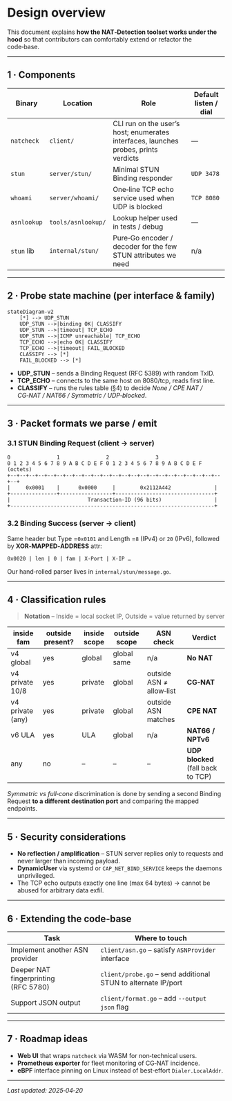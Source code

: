 # Design overview

This document explains **how the NAT‑Detection toolset works under the hood** so that contributors can comfortably extend or refactor the code‑base.

---

## 1 · Components

| Binary      | Location            | Role | Default listen / dial |
|-------------|---------------------|------|-----------------------|
| `natcheck`  | `client/`           | CLI run on the user’s host; enumerates interfaces, launches probes, prints verdicts | — |
| `stun`      | `server/stun/`      | Minimal STUN Binding responder | `UDP 3478` |
| `whoami`    | `server/whoami/`    | One‑line TCP echo service used when UDP is blocked | `TCP 8080` |
| `asnlookup` | `tools/asnlookup/`  | Lookup helper used in tests / debug | — |
| `stun` lib  | `internal/stun/`    | Pure‑Go encoder / decoder for the few STUN attributes we need | n/a |

---

## 2 · Probe state machine (per interface & family)

```mermaid
stateDiagram-v2
    [*] --> UDP_STUN
    UDP_STUN -->|binding OK| CLASSIFY
    UDP_STUN -->|timeout| TCP_ECHO
    UDP_STUN -->|ICMP unreachable| TCP_ECHO
    TCP_ECHO -->|echo OK| CLASSIFY
    TCP_ECHO -->|timeout| FAIL_BLOCKED
    CLASSIFY --> [*]
    FAIL_BLOCKED --> [*]
```

* **UDP_STUN** – sends a Binding Request (RFC 5389) with random TxID.
* **TCP_ECHO** – connects to the same host on 8080/tcp, reads first line.
* **CLASSIFY** – runs the rules table (§4) to decide *None / CPE NAT / CG‑NAT / NAT66 / Symmetric / UDP‑blocked*.

---

## 3 · Packet formats we parse / emit

### 3.1 STUN Binding Request (client → server)

```
0               1               2               3
0 1 2 3 4 5 6 7 8 9 A B C D E F 0 1 2 3 4 5 6 7 8 9 A B C D E F  (octets)
+--+--+--+--+--+--+--+--+--+--+--+--+--+--+--+--+--+--+--+--+--+--+--+--+
|     0x0001    |      0x0000     |        0x2112A442              |
+---------------+-----------------+--------------------------------+
|                         Transaction‑ID (96 bits)                 |
+------------------------------------------------------------------+
```

### 3.2 Binding Success (server → client)

Same header but Type =`0x0101` and Length =`8` (IPv4) or `20` (IPv6), followed by **XOR‑MAPPED‑ADDRESS** attr:

```
0x0020 | len | 0 | fam | X‑Port | X‑IP …
```

Our hand‑rolled parser lives in `internal/stun/message.go`.

---

## 4 · Classification rules

> **Notation** – Inside = local socket IP, Outside = value returned by server

| inside fam | outside present? | inside scope | outside scope | ASN check | Verdict |
|------------|-----------------|--------------|---------------|-----------|---------|
| v4 global  | yes | global | global same | n/a | **No NAT** |
| v4 private 10/8 | yes | private | global | outside ASN ≠ allow‑list | **CG‑NAT** |
| v4 private (any) | yes | private | global | outside ASN matches | **CPE NAT** |
| v6 ULA | yes | ULA | global | n/a | **NAT66 / NPTv6** |
| any | no | – | – | – | **UDP blocked** (fall back to TCP) |

*Symmetric vs full‑cone* discrimination is done by sending a second
Binding Request **to a different destination port** and comparing the
mapped endpoints.

---

## 5 · Security considerations

* **No reflection / amplification** – STUN server replies only to requests and never larger than incoming payload.
* **DynamicUser** via systemd or `CAP_NET_BIND_SERVICE` keeps the daemons unprivileged.
* The TCP echo outputs exactly one line (max 64 bytes) → cannot be abused for arbitrary data exfil.

---

## 6 · Extending the code‑base

| Task | Where to touch |
|------|----------------|
| Implement another ASN provider | `client/asn.go` – satisfy `ASNProvider` interface |
| Deeper NAT fingerprinting (RFC 5780) | `client/probe.go` – send additional STUN to alternate IP/port |
| Support JSON output | `client/format.go` – add `--output json` flag |

---

## 7 · Roadmap ideas

* **Web UI** that wraps `natcheck` via WASM for non‑technical users.
* **Prometheus exporter** for fleet monitoring of CG‑NAT incidence.
* **eBPF** interface pinning on Linux instead of best‑effort `Dialer.LocalAddr`.

---

_Last updated: 2025‑04‑20_
